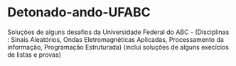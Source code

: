 # Detonado-ando-UFABC
Soluções de alguns desafios da Universidade Federal do ABC - (Disciplinas : Sinais Aleatórios, Ondas Eletromagnéticas Aplicadas, Processamento da informação, Programação Estruturada)  (inclui soluções de alguns execícios de listas e provas)
